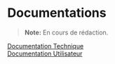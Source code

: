 # Documentations

> **Note:** En cours de rédaction.

[Documentation Technique](#doctech)  
[Documentation Utilisateur](#docuser)